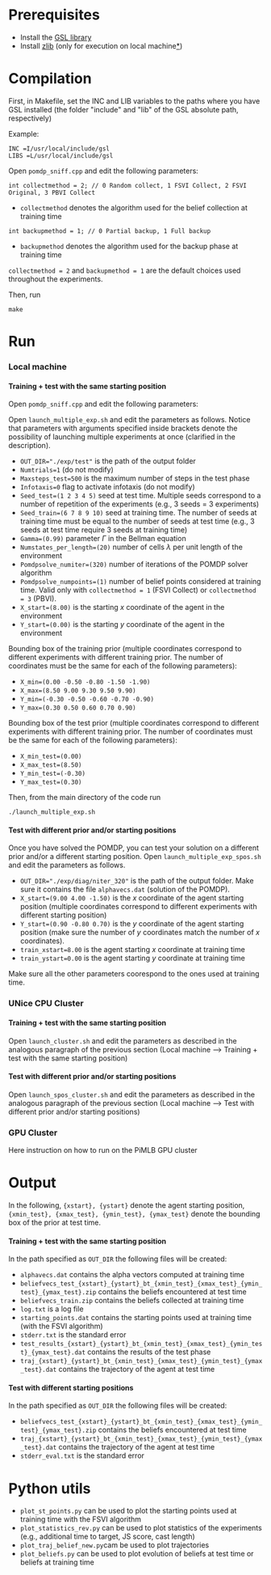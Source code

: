 
# Prerequisites

- Install the [GSL library](https://www.gnu.org/software/gsl/)
- Install [zlib](https://zlib.net/) (only for execution on local machine[*](https://stackoverflow.com/questions/10440113/simple-way-to-unzip-a-zip-file-using-zlib))

# Compilation

First, in Makefile, set the INC and LIB variables to the paths where you have GSL installed (the folder "include"
and "lib" of the GSL absolute path, respectively)

Example:

```
INC =I/usr/local/include/gsl
LIBS =L/usr/local/include/gsl
```

Open `pomdp_sniff.cpp` and edit the following parameters:

```
int collectmethod = 2; // 0 Random collect, 1 FSVI Collect, 2 FSVI Original, 3 PBVI Collect
```
- `collectmethod` denotes the algorithm used for the belief collection at training time

```
int backupmethod = 1; // 0 Partial backup, 1 Full backup
```
- `backupmethod` denotes the algorithm used for the backup phase at training time

`collectmethod = 2` and `backupmethod = 1` are the default choices used throughout the experiments.

Then, run

```
make
```

# Run

### Local machine

#### Training + test with the same starting position

Open `pomdp_sniff.cpp` and edit the following parameters:

Open `launch_multiple_exp.sh` and edit the parameters as follows. Notice that parameters with arguments specified
inside brackets denote the possibility of launching multiple experiments at once (clarified in the description).

- `OUT_DIR="./exp/test"` is the path of the output folder
- `Numtrials=1` (do not modify)
- `Maxsteps_test=500` is the maximum number of steps in the test phase
- `Infotaxis=0` flag to activate infotaxis (do not modify)
- `Seed_test=(1 2 3 4 5)` seed at test time. Multiple seeds correspond to a number of repetition of the experiments (e.g., 3 seeds = 3 experiments)
- `Seed_train=(6 7 8 9 10)` seed at training time. The number of seeds at training time must be equal to the number of seeds at test time (e.g., 3 seeds at test time require 3 seeds at training time)
- `Gamma=(0.99)` parameter $\Gamma$ in the Bellman equation 
- `Numstates_per_length=(20)` number of cells $\lambda$ per unit length of the environment
- `Pomdpsolve_numiter=(320)` number of iterations of the POMDP solver algorithm
- `Pomdpsolve_numpoints=(1)` number of belief points considered at training time. Valid only with `collectmethod = 1` (FSVI Collect) or `collectmethod = 3` (PBVI).
- `X_start=(8.00)` is the starting $x$ coordinate of the agent in the environment
- `Y_start=(0.00)` is the starting $y$ coordinate of the agent in the environment

Bounding box of the training prior (multiple coordinates correspond to different experiments with different training prior. The number of coordinates must be the same for each of the following parameters):
- `X_min=(0.00 -0.50 -0.80 -1.50 -1.90)` 
- `X_max=(8.50 9.00 9.30 9.50 9.90)`
- `Y_min=(-0.30 -0.50 -0.60 -0.70 -0.90)`
- `Y_max=(0.30 0.50 0.60 0.70 0.90)`

Bounding box of the test prior (multiple coordinates correspond to different experiments with different training prior. The number of coordinates must be the same for each of the following parameters):
- `X_min_test=(0.00)`
- `X_max_test=(8.50)`
- `Y_min_test=(-0.30)`
- `Y_max_test=(0.30)`


Then, from the main directory of the code run
```
./launch_multiple_exp.sh
```


#### Test with different prior and/or starting positions

Once you have solved the POMDP, you can test your solution on a different prior and/or a different starting position.
Open `launch_multiple_exp_spos.sh` and edit the parameters as follows.

- `OUT_DIR="./exp/diag/niter_320"` is the path of the output folder. Make sure it contains the file `alphavecs.dat` (solution of the POMDP).
- `X_start=(9.00 4.00 -1.50)` is the $x$ coordinate of the agent starting position (multiple coordinates correspond to different experiments with different starting position)
- `Y_start=(0.90 -0.80 0.70)` is the $y$ coordinate of the agent starting position (make sure the number of $y$ coordinates match the number of $x$ coordinates). 
- `train_xstart=8.00` is the agent starting $x$ coordinate at training time
- `train_ystart=0.00` is the agent starting $y$ coordinate at training time

Make sure all the other parameters coorespond to the ones used at training time.



### UNice CPU Cluster

#### Training + test with the same starting position

Open `launch_cluster.sh` and edit the parameters as described in the analogous paragraph of the previous section (Local machine --> Training + test with the same starting position)

#### Test with different prior and/or starting positions

Open `launch_spos_cluster.sh` and edit the parameters as described in the analogous paragraph of the previous section (Local machine --> Test with different prior and/or starting positions)

### GPU Cluster
Here instruction on how to run on the PiMLB GPU cluster

# Output

In the following, `{xstart}, {ystart}` denote the agent starting position, `{xmin_test}, {xmax_test}, {ymin_test}, {ymax_test}` denote the bounding box of the prior at test time.

#### Training + test with the same starting position

In the path specified as `OUT_DIR` the following files will be created:

- `alphavecs.dat` contains the alpha vectors computed at training time
- `beliefvecs_test_{xstart}_{ystart}_bt_{xmin_test}_{xmax_test}_{ymin_test}_{ymax_test}.zip` contains the beliefs encountered at test time
- `beliefvecs_train.zip` contains the beliefs collected at training time
- `log.txt` is a log file
- `starting_points.dat` contains the starting points used at training time (with the FSVI algorithm)
- `stderr.txt` is the standard error
- `test_results_{xstart}_{ystart}_bt_{xmin_test}_{xmax_test}_{ymin_test}_{ymax_test}.dat` contains the results of the test phase
- `traj_{xstart}_{ystart}_bt_{xmin_test}_{xmax_test}_{ymin_test}_{ymax_test}.dat` contains the trajectory of the agent at test time


#### Test with different starting positions

In the path specified as `OUT_DIR` the following files will be created:

- `beliefvecs_test_{xstart}_{ystart}_bt_{xmin_test}_{xmax_test}_{ymin_test}_{ymax_test}.zip` contains the beliefs encountered at test time
- `traj_{xstart}_{ystart}_bt_{xmin_test}_{xmax_test}_{ymin_test}_{ymax_test}.dat` contains the trajectory of the agent at test time
- `stderr_eval.txt` is the standard error


# Python utils

- `plot_st_points.py` can be used to plot the starting points used at training time with the FSVI algorithm
- `plot_statistics_rev.py` can be used to plot statistics of the experiments (e.g., additional time to target, JS score, cast length)
- `plot_traj_belief_new.py`cam be used to plot trajectories
- `plot_beliefs.py` can be used to plot evolution of beliefs at test time or beliefs at training time